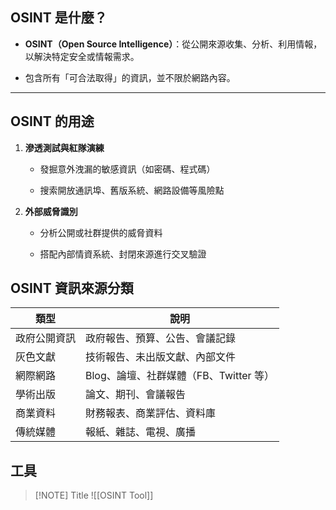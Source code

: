 ##  OSINT 是什麼？

- **OSINT（Open Source Intelligence）**：從公開來源收集、分析、利用情報，以解決特定安全或情報需求。
    
- 包含所有「可合法取得」的資訊，並不限於網路內容。

---
##  OSINT 的用途

1. **滲透測試與紅隊演練**
    
    - 發掘意外洩漏的敏感資訊（如密碼、程式碼）
        
    - 搜索開放通訊埠、舊版系統、網路設備等風險點
        
2. **外部威脅識別**
    
    - 分析公開或社群提供的威脅資料
        
    - 搭配內部情資系統、封閉來源進行交叉驗證

## OSINT 資訊來源分類

|類型|說明|
|---|---|
|政府公開資訊|政府報告、預算、公告、會議記錄|
|灰色文獻|技術報告、未出版文獻、內部文件|
|網際網路|Blog、論壇、社群媒體（FB、Twitter 等）|
|學術出版|論文、期刊、會議報告|
|商業資料|財務報表、商業評估、資料庫|
|傳統媒體|報紙、雜誌、電視、廣播|

## 工具

> [!NOTE] Title
>![[OSINT Tool]]
